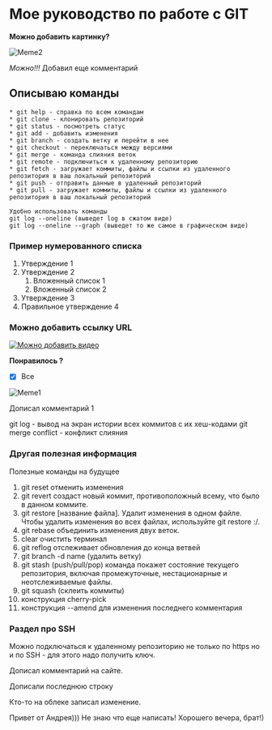 # Мое руководство по работе с GIT #

**Можно добавить картинку?**

![Meme2](mem2.jpg "")

*Можно!!!* Добавил еще комментарий

## Описываю команды ##

```
* git help - справка по всем командам
* git clone - клонировать репозиторий
* git status - посмотреть статус
* git add - добавить изменения
* git branch - создать ветку и перейти в нее
* git checkout - переключаться между версиями
* git merge - команда слияния веток
* git remote - подключиться к удаленному репозиторию
* git fetch - загружает коммиты, файлы и ссылки из удаленного репозитория в ваш локальный репозиторий
* git push - отправить данные в удаленный репозиторий
* git pull - загружает коммиты, файлы и ссылки из удаленного репозитория в ваш локальный репозиторий
```

```
Удобно использовать команды
git log --oneline (выведет log в сжатом виде)
git log --oneline --graph (выведет то же самое в графическом виде)
```



### Пример нумерованного списка ###

1. Утверждение 1
2. Утверждение 2
    1. Вложенный список 1
    2. Вложенный список 2
3. Утверждение 3
4. Правильное утверждение 4

### Можно добавить ссылку URL ###

[![Можно добавить видео](https://img.youtube.com/vi/YOUTUBE_VIDEO_ID_HERE/0.jpg)](https://www.youtube.com/watch?v=T_tj8Shjp9o)

__Понравилось ?__

- [x] Все

![Meme1](mem1.jpg "")

Дописал комментарий 1

git log - вывод на экран истории всех коммитов с их хеш-кодами
git merge conflict - конфликт слияния

### Другая полезная информация ###

Полезные команды на будущее

1. git reset отменить изменения
2. git revert создаст новый коммит, противоположный всему, что было в данном коммите.
3. git restore [название файла]. Удалит изменения в одном файле. Чтобы удалить изменения во всех файлах, используйте git restore :/.
4. git rebase объединить изменения двух веток.
5. clear очистить терминал
6. git reflog отслеживает обновления до конца ветвей
7. git branch -d name (удалить ветку)
8. git stash (push/pull/pop) команда покажет состояние текущего репозитория, включая промежуточные, нестационарные и неотслеживаемые файлы.
9. git squash (склеить коммиты)
10. конструкция cherry-pick
11. конструкция --amend для изменения последнего комментария

### Раздел про SSH ###

Можно подключаться к удаленному репозиторию не только по https но и по SSH - для этого надо получить ключ.

Дописал комментарий на сайте.


Дописали последнюю строку


Кто-то на облеке записал изменение.


Привет от Андрея))) Не знаю что еще написать! Хорошего вечера, брат!)